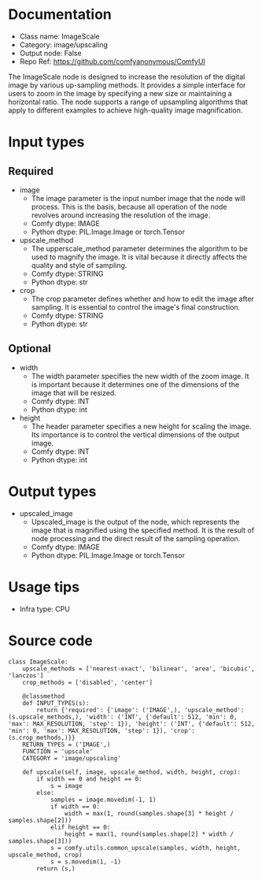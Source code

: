 # Documentation
- Class name: ImageScale
- Category: image/upscaling
- Output node: False
- Repo Ref: https://github.com/comfyanonymous/ComfyUI

The ImageScale node is designed to increase the resolution of the digital image by various up-sampling methods. It provides a simple interface for users to zoom in the image by specifying a new size or maintaining a horizontal ratio. The node supports a range of upsampling algorithms that apply to different examples to achieve high-quality image magnification.

# Input types
## Required
- image
    - The image parameter is the input number image that the node will process. This is the basis, because all operation of the node revolves around increasing the resolution of the image.
    - Comfy dtype: IMAGE
    - Python dtype: PIL.Image.Image or torch.Tensor
- upscale_method
    - The upperscale_method parameter determines the algorithm to be used to magnify the image. It is vital because it directly affects the quality and style of sampling.
    - Comfy dtype: STRING
    - Python dtype: str
- crop
    - The crop parameter defines whether and how to edit the image after sampling. It is essential to control the image's final construction.
    - Comfy dtype: STRING
    - Python dtype: str
## Optional
- width
    - The width parameter specifies the new width of the zoom image. It is important because it determines one of the dimensions of the image that will be resized.
    - Comfy dtype: INT
    - Python dtype: int
- height
    - The header parameter specifies a new height for scaling the image. Its importance is to control the vertical dimensions of the output image.
    - Comfy dtype: INT
    - Python dtype: int

# Output types
- upscaled_image
    - Upscaled_image is the output of the node, which represents the image that is magnified using the specified method. It is the result of node processing and the direct result of the sampling operation.
    - Comfy dtype: IMAGE
    - Python dtype: PIL.Image.Image or torch.Tensor

# Usage tips
- Infra type: CPU

# Source code
```
class ImageScale:
    upscale_methods = ['nearest-exact', 'bilinear', 'area', 'bicubic', 'lanczos']
    crop_methods = ['disabled', 'center']

    @classmethod
    def INPUT_TYPES(s):
        return {'required': {'image': ('IMAGE',), 'upscale_method': (s.upscale_methods,), 'width': ('INT', {'default': 512, 'min': 0, 'max': MAX_RESOLUTION, 'step': 1}), 'height': ('INT', {'default': 512, 'min': 0, 'max': MAX_RESOLUTION, 'step': 1}), 'crop': (s.crop_methods,)}}
    RETURN_TYPES = ('IMAGE',)
    FUNCTION = 'upscale'
    CATEGORY = 'image/upscaling'

    def upscale(self, image, upscale_method, width, height, crop):
        if width == 0 and height == 0:
            s = image
        else:
            samples = image.movedim(-1, 1)
            if width == 0:
                width = max(1, round(samples.shape[3] * height / samples.shape[2]))
            elif height == 0:
                height = max(1, round(samples.shape[2] * width / samples.shape[3]))
            s = comfy.utils.common_upscale(samples, width, height, upscale_method, crop)
            s = s.movedim(1, -1)
        return (s,)
```